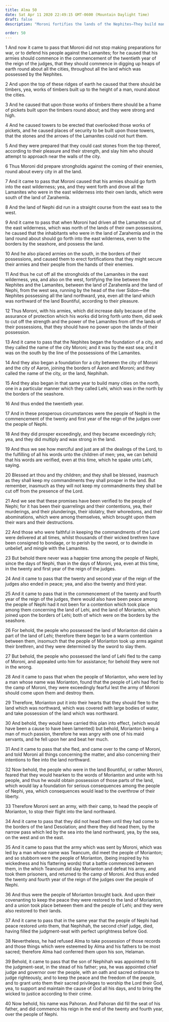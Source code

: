 ```yaml
---
title: Alma 50
date: Sat Apr 11 2020 22:49:15 GMT-0600 (Mountain Daylight Time)
draft: false
description: "Moroni fortifies the lands of the Nephites—They build many new cities—Wars and destructions befell the Nephites in the days of their wickedness and abominations—Morianton and his dissenters are defeated by Teancum—Nephihah dies, and his son Pahoran fills the judgment seat. About 72–67 B.C."

order: 50
---
```

    
1 And now it came to pass that Moroni did not stop making preparations for war, or to defend his people against the Lamanites; for he caused that his armies should commence in the commencement of the twentieth year of the reign of the judges, that they should commence in digging up heaps of earth round about all the cities, throughout all the land which was possessed by the Nephites.

2 And upon the top of these ridges of earth he caused that there should be timbers, yea, works of timbers built up to the height of a man, round about the cities.

3 And he caused that upon those works of timbers there should be a frame of pickets built upon the timbers round about; and they were strong and high.

4 And he caused towers to be erected that overlooked those works of pickets, and he caused places of security to be built upon those towers, that the stones and the arrows of the Lamanites could not hurt them.

5 And they were prepared that they could cast stones from the top thereof, according to their pleasure and their strength, and slay him who should attempt to approach near the walls of the city.

6 Thus Moroni did prepare strongholds against the coming of their enemies, round about every city in all the land.

7 And it came to pass that Moroni caused that his armies should go forth into the east wilderness; yea, and they went forth and drove all the Lamanites who were in the east wilderness into their own lands, which were south of the land of Zarahemla.

8 And the land of Nephi did run in a straight course from the east sea to the west.

9 And it came to pass that when Moroni had driven all the Lamanites out of the east wilderness, which was north of the lands of their own possessions, he caused that the inhabitants who were in the land of Zarahemla and in the land round about should go forth into the east wilderness, even to the borders by the seashore, and possess the land.

10 And he also placed armies on the south, in the borders of their possessions, and caused them to erect fortifications that they might secure their armies and their people from the hands of their enemies.

11 And thus he cut off all the strongholds of the Lamanites in the east wilderness, yea, and also on the west, fortifying the line between the Nephites and the Lamanites, between the land of Zarahemla and the land of Nephi, from the west sea, running by the head of the river Sidon—the Nephites possessing all the land northward, yea, even all the land which was northward of the land Bountiful, according to their pleasure.

12 Thus Moroni, with his armies, which did increase daily because of the assurance of protection which his works did bring forth unto them, did seek to cut off the strength and the power of the Lamanites from off the lands of their possessions, that they should have no power upon the lands of their possession.

13 And it came to pass that the Nephites began the foundation of a city, and they called the name of the city Moroni; and it was by the east sea; and it was on the south by the line of the possessions of the Lamanites.

14 And they also began a foundation for a city between the city of Moroni and the city of Aaron, joining the borders of Aaron and Moroni; and they called the name of the city, or the land, Nephihah.

15 And they also began in that same year to build many cities on the north, one in a particular manner which they called Lehi, which was in the north by the borders of the seashore.

16 And thus ended the twentieth year.

17 And in these prosperous circumstances were the people of Nephi in the commencement of the twenty and first year of the reign of the judges over the people of Nephi.

18 And they did prosper exceedingly, and they became exceedingly rich; yea, and they did multiply and wax strong in the land.

19 And thus we see how merciful and just are all the dealings of the Lord, to the fulfilling of all his words unto the children of men; yea, we can behold that his words are verified, even at this time, which he spake unto Lehi, saying.

20 Blessed art thou and thy children; and they shall be blessed, inasmuch as they shall keep my commandments they shall prosper in the land. But remember, inasmuch as they will not keep my commandments they shall be cut off from the presence of the Lord.

21 And we see that these promises have been verified to the people of Nephi; for it has been their quarrelings and their contentions, yea, their murderings, and their plunderings, their idolatry, their whoredoms, and their abominations, which were among themselves, which brought upon them their wars and their destructions.

22 And those who were faithful in keeping the commandments of the Lord were delivered at all times, whilst thousands of their wicked brethren have been consigned to bondage, or to perish by the sword, or to dwindle in unbelief, and mingle with the Lamanites.

23 But behold there never was a happier time among the people of Nephi, since the days of Nephi, than in the days of Moroni, yea, even at this time, in the twenty and first year of the reign of the judges.

24 And it came to pass that the twenty and second year of the reign of the judges also ended in peace; yea, and also the twenty and third year.

25 And it came to pass that in the commencement of the twenty and fourth year of the reign of the judges, there would also have been peace among the people of Nephi had it not been for a contention which took place among them concerning the land of Lehi, and the land of Morianton, which joined upon the borders of Lehi; both of which were on the borders by the seashore.

26 For behold, the people who possessed the land of Morianton did claim a part of the land of Lehi; therefore there began to be a warm contention between them, insomuch that the people of Morianton took up arms against their brethren, and they were determined by the sword to slay them.

27 But behold, the people who possessed the land of Lehi fled to the camp of Moroni, and appealed unto him for assistance; for behold they were not in the wrong.

28 And it came to pass that when the people of Morianton, who were led by a man whose name was Morianton, found that the people of Lehi had fled to the camp of Moroni, they were exceedingly fearful lest the army of Moroni should come upon them and destroy them.

29 Therefore, Morianton put it into their hearts that they should flee to the land which was northward, which was covered with large bodies of water, and take possession of the land which was northward.

30 And behold, they would have carried this plan into effect, (which would have been a cause to have been lamented) but behold, Morianton being a man of much passion, therefore he was angry with one of his maid servants, and he fell upon her and beat her much.

31 And it came to pass that she fled, and came over to the camp of Moroni, and told Moroni all things concerning the matter, and also concerning their intentions to flee into the land northward.

32 Now behold, the people who were in the land Bountiful, or rather Moroni, feared that they would hearken to the words of Morianton and unite with his people, and thus he would obtain possession of those parts of the land, which would lay a foundation for serious consequences among the people of Nephi, yea, which consequences would lead to the overthrow of their liberty.

33 Therefore Moroni sent an army, with their camp, to head the people of Morianton, to stop their flight into the land northward.

34 And it came to pass that they did not head them until they had come to the borders of the land Desolation; and there they did head them, by the narrow pass which led by the sea into the land northward, yea, by the sea, on the west and on the east.

35 And it came to pass that the army which was sent by Moroni, which was led by a man whose name was Teancum, did meet the people of Morianton; and so stubborn were the people of Morianton, (being inspired by his wickedness and his flattering words) that a battle commenced between them, in the which Teancum did slay Morianton and defeat his army, and took them prisoners, and returned to the camp of Moroni. And thus ended the twenty and fourth year of the reign of the judges over the people of Nephi.

36 And thus were the people of Morianton brought back. And upon their covenanting to keep the peace they were restored to the land of Morianton, and a union took place between them and the people of Lehi; and they were also restored to their lands.

37 And it came to pass that in the same year that the people of Nephi had peace restored unto them, that Nephihah, the second chief judge, died, having filled the judgment-seat with perfect uprightness before God.

38 Nevertheless, he had refused Alma to take possession of those records and those things which were esteemed by Alma and his fathers to be most sacred; therefore Alma had conferred them upon his son, Helaman.

39 Behold, it came to pass that the son of Nephihah was appointed to fill the judgment-seat, in the stead of his father; yea, he was appointed chief judge and governor over the people, with an oath and sacred ordinance to judge righteously, and to keep the peace and the freedom of the people, and to grant unto them their sacred privileges to worship the Lord their God, yea, to support and maintain the cause of God all his days, and to bring the wicked to justice according to their crime.

40 Now behold, his name was Pahoran. And Pahoran did fill the seat of his father, and did commence his reign in the end of the twenty and fourth year, over the people of Nephi.
